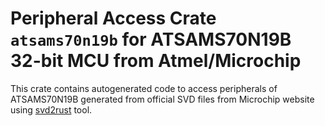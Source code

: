 # Peripheral Access Crate `atsams70n19b` for ATSAMS70N19B 32-bit MCU from Atmel/Microchip

This crate contains autogenerated code to access peripherals of ATSAMS70N19B generated from official SVD files from Microchip website using [svd2rust](https://github.com/rust-embedded/svd2rust/) tool.
